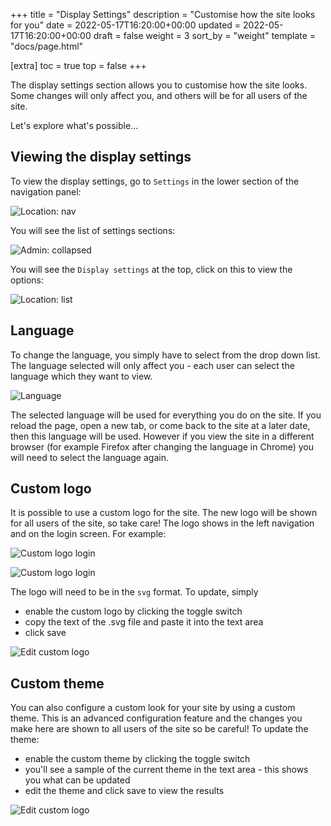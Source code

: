 +++
title = "Display Settings"
description = "Customise how the site looks for you"
date = 2022-05-17T16:20:00+00:00
updated = 2022-05-17T16:20:00+00:00
draft = false
weight = 3
sort_by = "weight"
template = "docs/page.html"

[extra]
toc = true
top = false
+++

The display settings section allows you to customise how the site looks. Some changes will only affect you, and others will be for all users of the site.

Let's explore what's possible...

## Viewing the display settings

To view the display settings, go to `Settings` in the lower section of the navigation panel:

![Location: nav](/docs/settings/images/admin_nav.png)

You will see the list of settings sections:

![Admin: collapsed](/docs/settings/images/admin_collapsed.png)

You will see the `Display settings` at the top, click on this to view the options:

![Location: list](/docs/settings/images/display_settings.png)

## Language

To change the language, you simply have to select from the drop down list. The language selected will only affect you - each user can select the language which they want to view.

![Language](/docs/settings/images/change_language.png)

The selected language will be used for everything you do on the site. If you reload the page, open a new tab, or come back to the site at a later date, then this language will be used. However if you view the site in a different browser (for example Firefox after changing the language in Chrome) you will need to select the language again.

## Custom logo

It is possible to use a custom logo for the site. The new logo will be shown for all users of the site, so take care! The logo shows in the left navigation and on the login screen. For example:

![Custom logo login](/docs/settings/images/custom_logo_login.png)

![Custom logo login](/docs/settings/images/custom_logo_nav.png)

The logo will need to be in the `svg` format. To update, simply

- enable the custom logo by clicking the toggle switch
- copy the text of the .svg file and paste it into the text area
- click save

![Edit custom logo](/docs/settings/images/edit_logo.png)

## Custom theme

You can also configure a custom look for your site by using a custom theme. This is an advanced configuration feature and the changes you make here are shown to all users of the site so be careful!
To update the theme:

- enable the custom theme by clicking the toggle switch
- you'll see a sample of the current theme in the text area - this shows you what can be updated
- edit the theme and click save to view the results

![Edit custom logo](/docs/settings/images/edit_theme.png)
